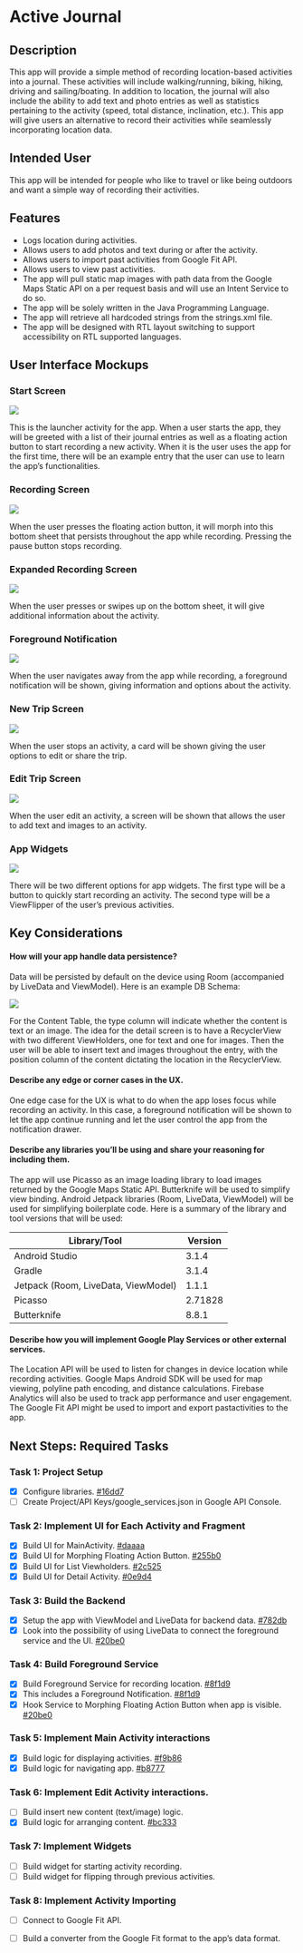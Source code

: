 # Active Journal 

## Description 
This app will provide a simple method of recording location-based activities into a journal. These activities will include walking/running, biking, hiking, driving and sailing/boating. In addition to location, the journal will also include the ability to add text and photo entries as well as statistics pertaining to the activity (speed, total distance, inclination, etc.). This app will give users an alternative to record their activities while seamlessly incorporating location data.

## Intended User
This app will be intended for people who like to travel or like being outdoors and want a simple way of recording their activities.

## Features
- Logs location during activities.
- Allows users to add photos and text during or after the activity.
- Allows users to import past activities from Google Fit API.
- Allows users to view past activities.
- The app will pull static map images with path data from the Google Maps Static API on a per request basis and will use an Intent Service to do so.
- The app will be solely written in the Java Programming Language.
- The app will retrieve all hardcoded strings from the strings.xml file.
- The app will be designed with RTL layout switching to support accessibility on RTL supported languages.


## User Interface Mockups

### Start Screen

![](https://github.com/David-Jackson/Android-Nanodegree/blob/master/07-capstone-design/mockups/exports/01%20Start%20Screen.png)

This is the launcher activity for the app. When a user starts the app, they will be greeted with a list of their journal entries as well as a floating action button to start recording a new activity. When it is the user uses the app for the first time, there will be an example entry that the user can use to learn the app’s functionalities.

### Recording Screen

![](https://github.com/David-Jackson/Android-Nanodegree/blob/master/07-capstone-design/mockups/exports/02%20Recording%20Screen.png)

When the user presses the floating action button, it will morph into this bottom sheet that persists throughout the app while recording. Pressing the pause button stops recording.

### Expanded Recording Screen

![](https://github.com/David-Jackson/Android-Nanodegree/blob/master/07-capstone-design/mockups/exports/04%20Recording%20Screen%20Expanded.png)

When the user presses or swipes up on the bottom sheet, it will give additional information about the activity.

### Foreground Notification

![](https://github.com/David-Jackson/Android-Nanodegree/blob/master/07-capstone-design/mockups/exports/03%20Foreground%20Notification.png)

When the user navigates away from the app while recording, a foreground notification will be shown, giving information and options about the activity.

### New Trip Screen

![](https://github.com/David-Jackson/Android-Nanodegree/blob/master/07-capstone-design/mockups/exports/05%20New%20Trip%20Screen.png)

When the user stops an activity, a card will be shown giving the user options to edit or share the trip.

### Edit Trip Screen

![](https://github.com/David-Jackson/Android-Nanodegree/blob/master/07-capstone-design/mockups/exports/06%20Edit%20Trip%20Screen.png)

When the user edit an activity, a screen will be shown that allows the user to add text and images to an activity.

### App Widgets

![](https://github.com/David-Jackson/Android-Nanodegree/blob/master/07-capstone-design/mockups/exports/07%20App%20Widgets.png)

There will be two different options for app widgets. The first type will be a button to quickly start recording an activity. The second type will be a ViewFlipper of the user’s previous activities.


## Key Considerations

#### How will your app handle data persistence? 

Data will be persisted by default on the device using Room (accompanied by LiveData and ViewModel). Here is an example DB Schema:

![](https://github.com/David-Jackson/Android-Nanodegree/blob/master/07-capstone-design/mockups/exports/00%20DB%20Schema.png)

For the Content Table, the type column will indicate whether the content is text or an image. The idea for the detail screen is to have a RecyclerView with two different ViewHolders, one for text and one for images. Then the user will be able to insert text and images throughout the entry, with the position column of the content dictating the location in the RecyclerView. 

#### Describe any edge or corner cases in the UX.

One edge case for the UX is what to do when the app loses focus while recording an activity. In this case, a foreground notification will be shown to let the app continue running and let the user control the app from the notification drawer. 

#### Describe any libraries you’ll be using and share your reasoning for including them.

The app will use Picasso as an image loading library to load images returned by the Google Maps Static API. Butterknife will be used to simplify view binding. Android Jetpack libraries (Room, LiveData, ViewModel) will be used for simplifying boilerplate code. Here is a summary of the library and tool versions that will be used:

| Library/Tool                        | Version |
|-------------------------------------|---------|
| Android Studio                      | 3.1.4   |
| Gradle                              | 3.1.4   |
| Jetpack (Room, LiveData, ViewModel) | 1.1.1   |
| Picasso                             | 2.71828 |
| Butterknife                         | 8.8.1   |


#### Describe how you will implement Google Play Services or other external services.

The Location API will be used to listen for changes in device location while recording activities. Google Maps Android SDK will be used for map viewing, polyline path encoding, and distance calculations. Firebase Analytics will also be used to track app performance and user engagement. The Google Fit API might be used to import and export pastactivities to the app.

## Next Steps: Required Tasks

### Task 1: Project Setup
- [x] Configure libraries. [#16dd7](https://github.com/David-Jackson/Android-Nanodegree/commit/16dd72099b71e6cf0d0eb5bc8c247e0cafa2f1d0)
- [ ] Create Project/API Keys/google_services.json in Google API Console.

### Task 2: Implement UI for Each Activity and Fragment
- [x] Build UI for MainActivity. [#daaaa](https://github.com/David-Jackson/Android-Nanodegree/commit/daaaa7a2c013833ec6f9fc9a05452f1fb2100191)
- [x] Build UI for Morphing Floating Action Button. [#255b0](https://github.com/David-Jackson/Android-Nanodegree/commit/255b02c328369be238f967a70d71718671de673d)
- [x] Build UI for List Viewholders. [#2c525](https://github.com/David-Jackson/Android-Nanodegree/commit/2c525eaa87d282b26b3a38c1250983a26c38bb6c)
- [x] Build UI for Detail Activity. [#0e9d4](https://github.com/David-Jackson/Android-Nanodegree/commit/0e9d4e0d7fd025d63ae013ff0509f28863823931)

### Task 3: Build the Backend
- [x] Setup the app with ViewModel and LiveData for backend data. [#782db](https://github.com/David-Jackson/Android-Nanodegree/commit/782dbfffaa95bc33bc428e1ca43b1b6aadf5e5a4)
- [x] Look into the possibility of using LiveData to connect the foreground service and the UI. [#20be0](https://github.com/David-Jackson/Android-Nanodegree/commit/20be0eddfa00a843569fd1009b48a902d3210cb0)

### Task 4: Build Foreground Service
- [x] Build Foreground Service for recording location. [#8f1d9](https://github.com/David-Jackson/Android-Nanodegree/commit/8f1d91ce87dffce8b64380c74d15f8cc4e62946e)
- [x] This includes a Foreground Notification. [#8f1d9](https://github.com/David-Jackson/Android-Nanodegree/commit/8f1d91ce87dffce8b64380c74d15f8cc4e62946e)
- [x] Hook Service to Morphing Floating Action Button when app is visible. [#20be0](https://github.com/David-Jackson/Android-Nanodegree/commit/20be0eddfa00a843569fd1009b48a902d3210cb0)

### Task 5: Implement Main Activity interactions
- [x] Build logic for displaying activities. [#f9b86](https://github.com/David-Jackson/Android-Nanodegree/commit/f9b86c8b294d3319a22b3ed86ba144b938c8f1a0)
- [x] Build logic for navigating app. [#b8777](https://github.com/David-Jackson/Android-Nanodegree/commit/b877786224482f2ee24954fce604031d22814cbc)

### Task 6: Implement Edit Activity interactions.
- [ ] Build insert new content (text/image) logic.
- [x] Build logic for arranging content. [#bc333](https://github.com/David-Jackson/Android-Nanodegree/commit/bc333b33f595d3839b508d1040833f3f4f321582)

### Task 7: Implement Widgets
- [ ] Build widget for starting activity recording.
- [ ] Build widget for flipping through previous activities.

### Task 8: Implement Activity Importing
- [ ] Connect to Google Fit API.
- [ ] Build a converter from the Google Fit format to the app’s data format.

